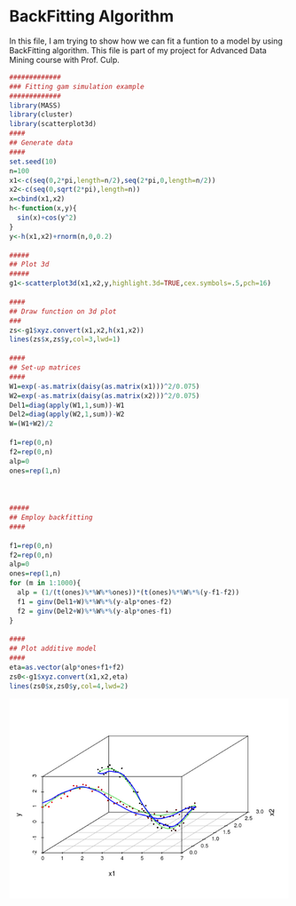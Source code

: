 
BackFitting Algorithm
=====================

In this file, I am trying to show how we can fit a funtion to a model by using BackFitting algorithm. This file is part of my project for Advanced Data Mining course with Prof. Culp.

``` r
#############
### Fitting gam simulation example
#############
library(MASS)
library(cluster)
library(scatterplot3d)
####
## Generate data
####
set.seed(10)
n=100
x1<-c(seq(0,2*pi,length=n/2),seq(2*pi,0,length=n/2))
x2<-c(seq(0,sqrt(2*pi),length=n))
x=cbind(x1,x2)
h<-function(x,y){
  sin(x)+cos(y^2)
}
y<-h(x1,x2)+rnorm(n,0,0.2)

#####
## Plot 3d
#####
g1<-scatterplot3d(x1,x2,y,highlight.3d=TRUE,cex.symbols=.5,pch=16)

####
## Draw function on 3d plot
###
zs<-g1$xyz.convert(x1,x2,h(x1,x2))
lines(zs$x,zs$y,col=3,lwd=1)

####
## Set-up matrices
####
W1=exp(-as.matrix(daisy(as.matrix(x1)))^2/0.075)
W2=exp(-as.matrix(daisy(as.matrix(x2)))^2/0.075)
Del1=diag(apply(W1,1,sum))-W1
Del2=diag(apply(W2,1,sum))-W2
W=(W1+W2)/2

f1=rep(0,n)
f2=rep(0,n)
alp=0
ones=rep(1,n)



#####
## Employ backfitting
####

f1=rep(0,n)
f2=rep(0,n)
alp=0
ones=rep(1,n)
for (m in 1:1000){
  alp = (1/(t(ones)%*%W%*%ones))*(t(ones)%*%W%*%(y-f1-f2))
  f1 = ginv(Del1+W)%*%W%*%(y-alp*ones-f2)
  f2 = ginv(Del2+W)%*%W%*%(y-alp*ones-f1)
}

####
## Plot additive model
####
eta=as.vector(alp*ones+f1+f2)
zs0<-g1$xyz.convert(x1,x2,eta)
lines(zs0$x,zs0$y,col=4,lwd=2)
```

![](BackFitting_files/figure-markdown_github-ascii_identifiers/unnamed-chunk-1-1.png)

